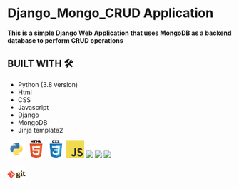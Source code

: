 # Django_Mongo_CRUD Application

**This is a simple Django Web Application that uses MongoDB as a backend database to perform CRUD operations**

## BUILT WITH 🛠️

- Python (3.8 version)
- Html
- CSS
- Javascript
- Django
- MongoDB
- Jinja template2

<code><img height="40" src="https://raw.githubusercontent.com/github/explore/80688e429a7d4ef2fca1e82350fe8e3517d3494d/topics/python/python.png"></code>
<code><img height="40" src="https://raw.githubusercontent.com/github/explore/80688e429a7d4ef2fca1e82350fe8e3517d3494d/topics/html/html.png"></code>
<code><img height="40" src="https://raw.githubusercontent.com/github/explore/80688e429a7d4ef2fca1e82350fe8e3517d3494d/topics/css/css.png"></code>
<code><img height="40" src="https://raw.githubusercontent.com/github/explore/80688e429a7d4ef2fca1e82350fe8e3517d3494d/topics/javascript/javascript.png"></code>
<code><img height="40" src="https://www.fullstackpython.com/img/logos/django.png"></code>
<code><img height="40" src="https://www.google.co.in/imgres?imgurl=https%3A%2F%2Fcamo.githubusercontent.com%2F3f3e504464e785460d7eef56127625251932602c143d225e7103e1c493c79c90%2F68747470733a2f2f7765626173736574732e6d6f6e676f64622e636f6d2f5f636f6d5f6173736574732f636d732f6d6f6e676f64622d6c6f676f2d7267622d6a36773237316731786e2e6a7067&imgrefurl=https%3A%2F%2Fgithub.com%2Fyiisoft%2Fdb-mongodb%2Fblob%2Fmaster%2FREADME.md&tbnid=i5eX36abWxvgyM&vet=12ahUKEwjr5ujryLn3AhUU_jgGHeSsD8EQMygAegUIARC9AQ..i&docid=nyFAcvyan5O9WM&w=4167&h=1100&itg=1&q=mongodb%20image%20github&hl=en-GB&ved=2ahUKEwjr5ujryLn3AhUU_jgGHeSsD8EQMygAegUIARC9AQ"></code>
<code><img height="40" src="https://www.google.co.in/search?q=jinja+template+django&tbm=isch&ved=2ahUKEwi5tszyx7n3AhUNk9gFHUeHBfUQ2-cCegQIABAA&oq=jinja+template&gs_lcp=CgNpbWcQARgBMgUIABCABDIFCAAQgAQyBQgAEIAEMgUIABCABDIFCAAQgAQyBggAEAgQHjIECAAQGDIECAAQGDIECAAQGDIECAAQGDoHCAAQsQMQQzoECAAQQzoICAAQgAQQsQM6CwgAEIAEELEDEIMBOggIABCxAxCDAToECAAQHlCIDFjOJWDNOGgAcAB4AIABxgKIAYkXkgEIMC4xMS4zLjGYAQCgAQGqAQtnd3Mtd2l6LWltZ8ABAQ&sclient=img&ei=vQBsYvnjPI2m4t4Px46WqA8&bih=750&biw=1536#imgrc=zC1kRsulDtdsGM"></code>

<code><img height="40" src="https://raw.githubusercontent.com/github/explore/80688e429a7d4ef2fca1e82350fe8e3517d3494d/topics/git/git.png"></code>
